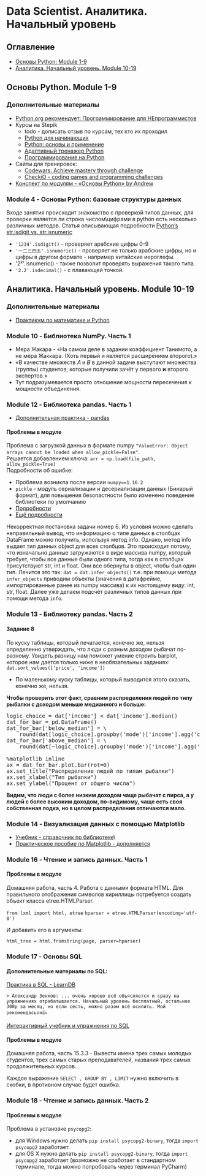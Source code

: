 # Data Scientist. Аналитика. Начальный уровень
## Оглавление
* [Основы Python: Module 1-9](#basic)
* [Аналитика. Начальный уровень. Module 10-19](#analytics)

## <a id='basic'></a>**Основы Python. Module 1-9**
### **Дополнительные материалы**
* [Python.org рекомендует: Программирование для НЕпрограммистов](https://m.habr.com/ru/company/skillfactory/blog/480898/)
* Курсы на Stepik
  * todo - дописать отзыв по курсам, тех кто их проходил
  * [Python для начинающих](https://stepik.org/course/58852/promo)
  * [Python: основы и применение](https://stepik.org/course/512/promo)
  * [Адаптивный тренажер Python](https://stepik.org/course/431/promo)
  * [Программирование на Python](https://stepik.org/course/67/promo)
* Сайты для тренировок:
  * [Codewars: Achieve mastery through challenge](https://www.codewars.com/)
  * [CheckiO - coding games and programming challenges](https://checkio.org/)
* [Конспект по модулям - «Основы Python» by Andrew](ipynb/DS_01_analytics_basic_python.ipynb)

### Module 4 - Основы Python: базовые структуры данных
Входе занятия происходит знакомство с проверкой типов данных, для проверки является ли строка числом\цифрами в python есть несколько различных методов. Статья описывающая подробности [Python’s str.isdigit vs. str.isnumeric](https://lerner.co.il/2019/02/17/pythons-str-isdigit-vs-str-isnumeric/)
  * `'1234'.isdigit()` - проверяет арабские цифры 0-9
  * `'一二三四五'.isnumeric()` - проверяет не только арабские цифры, но и цифры в другом формате - например китайские иероглефы.
  * '2²'.isnumeric() - также позволит проверять выражения такого типа.
  * `'2.2'.isdecimal()` - с плавающей точкой.

## <a id='analytics'></a>**Аналитика. Начальный уровень. Module 10-19**
### **Дополнительные материалы**
* [Практикум по математике и Python](https://stepik.org/course/3356/promo)

### Module 10 - Библиотека NumPy. Часть 1
* Мера Жакара - «На самом деле в задании коэффициент Танимото, а не мера Жаккара. (Хоть первый и является расширением второго).»
* «В качестве множеств 𝐴 и 𝐵 в данной задаче выступают множества (группы) студентов, которые получили зачёт у первого **и** второго экспертов.»
* Тут подразумевается просто отношение мощности пересечения к мощности объединения.

### Module 12 - Библиотека pandas. Часть 1
* [Дополнительная практика - pandas](https://github.com/ajcr/100-pandas-puzzles/blob/master/100-pandas-puzzles.ipynb)

#### **Проблемы в модуле**
Проблема с загрузкой данных в формате numpy `"ValueError: Object arrays cannot be loaded when allow_pickle=False"`.  
Решается добавлением ключа: `arr = np.load(file_path, allow_pickle=True)`  
Подробности об ошибке:
* Проблема возникла после версии `numpy==1.16.2`
* `pickle` - модуль сериализации и десериализации данных (Бинарый формат), для повышения безопастности было изменено поведение библиотеки по умолчанию
* [Подробности](https://stackoverflow.com/questions/55824625/how-to-fix-object-arrays-cannot-be-loaded-when-allow-pickle-false-in-the-sketc)
* [Ещё подробности](https://github.com/tensorflow/tensorflow/commit/79a8d5cdad942b9853aa70b59441983b42a8aeb3#diff-b0a029ad68170f59173eb2f6660cd8e0)

Некорректная постановка задачи номер 6. Из условия можно сделать неправильный вывод, что информацию о типе данных в столбцах DataFrame можно получить, используя метод info. Однако, метод info выдает тип данных object для всех столбцов. Это происходит потому, что изначально данные загружаются в виде массива numpy, который требует, чтобы все данные были одного типа, тогда как в столбцах присутствуют str, int и float. Они все обернуты в object, чтобы был один тип. Лечится это так: `dat = dat.infer_objects()` т.е. при помощи метода `infer_objects` приводим объекты (значения в датафрейме, импортированные ранее из numpy массива) к их настоящему виду: int, str, float. Далее уже делаем подсчёт различных типов данных при помощи метода `info`.

### Module 13 - Библиотеку pandas. Часть 2

#### **Задание 8**

По куску таблицы, который печатается, конечно же, нельзя определенно утверждать, что люди с разным доходом рыбачат по-разному. Увидеть разницу нам поможет умение строить barplot, которое нам дается только ниже в необязательных заданиях: `dat.sort_values(['price', 'income'])`
* По маленькому куску таблицы, который выводится этого сказать, конечно же, нельзя.  
  
**Чтобы проверить этот факт, сравним распределения людей по типу рыбалки с доходом меньше медианного и больше:**
<pre>
logic_choice = dat['income'] < dat['income'].median()
dat_for_bar = pd.DataFrame()
dat_for_bar['below_median'] = \
    round(dat[logic_choice].groupby('mode')['income'].agg('count') / logic_choice.sum() * 100)
dat_for_bar['above_median'] = \
    round(dat[~logic_choice].groupby('mode')['income'].agg('count') / (~logic_choice).sum() * 100)

%matplotlib inline
ax = dat_for_bar.plot.bar(rot=0)
ax.set_title("Распределение людей по типам рыбалки")
ax.set_xlabel("Тип рыбалки")
ax.set_ylabel("Процент от общего числа")
</pre>
**Видим, что люди с более низким доходом чаще рыбачат с пирса, а у людей с более высоким доходом, по-видимому, чаще есть своя собственная лодка, но в целом распределения отличаются мало.**

### Module 14 - Визуализация данных с помощью Matplotlib
* [Учебник - справочник по библиотеке](https://pyprog.pro)\
* [Практическое пособие по Matplotlib - дополняется](https://github.com/koslayn/datascience/blob/master/Matplotlib.book.ipynb)

### Module 16 - Чтение и запись данных. Часть 1

#### **Проблемы в модуле**
Домашняя работа, часть 4. Работа с данными формата HTML.
Для правильного отображения символов кириллицы потребуется создать объект класса etree.HTMLParser.

`from lxml import html, etree`
`hparser = etree.HTMLParser(encoding='utf-8')`

И добавить его в аргументы:

`html_tree = html.fromstring(page, parser=hparser)`

### Module 17 - Основы SQL
#### **Дополнительные материалы по SQL:**
[Практика в SQL - LearnDB](https://learndb.ru/courses)  

    > Александр Зенков: ... очень хорошо всё объясняется и сразу на упражнениях отрабатывается. Начальный уровень бесплатный, остальное 300р за месяц, но если сесть, можно разом всё осилить. Мой рекомендасьон👍

[Интерактивный учебник и упражнения по SQL](http://sql-tutorial.ru/)

#### **Проблемы в модуле**
Домашняя работа, часть 15.3.3 - Вывести имена трех самых молодых студентов, трех самых старых преподавателей, названия трех самых продолжительных курсов.

Каждое выражение `SELECT , GROUP BY , LIMIT` нужно включить в скобки, в противном случае будет ошибка.

### Module 18 - Чтение и запись данных. Часть 2

#### **Проблемы в модуле**
Проблема в установке `psycopg2`: 
* для Windows нужно делать `pip install psycopg2-binary`, тогда `import psycopg2` заработает.
* для OS X нужно делать `pip install psycopg2-binary`, тогда `import psycopg2` заработает (возможно не сработает в стандартном терминале, тогда можно попробовать через терминал PyCharm)
